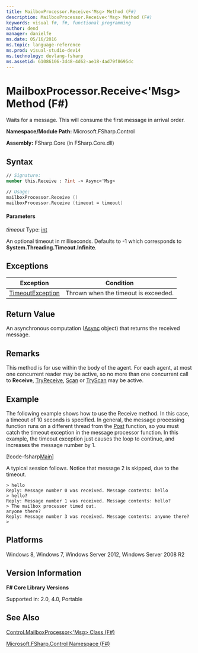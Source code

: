 ```yaml
---
title: MailboxProcessor.Receive<'Msg> Method (F#)
description: MailboxProcessor.Receive<'Msg> Method (F#)
keywords: visual f#, f#, functional programming
author: dend
manager: danielfe
ms.date: 05/16/2016
ms.topic: language-reference
ms.prod: visual-studio-dev14
ms.technology: devlang-fsharp
ms.assetid: 61086106-3d48-4d62-ae18-4ad79f8695dc 
---
```


# MailboxProcessor.Receive<'Msg> Method (F#)

Waits for a message. This will consume the first message in arrival order.

**Namespace/Module Path:** Microsoft.FSharp.Control

**Assembly:** FSharp.Core (in FSharp.Core.dll)


## Syntax

```fsharp
// Signature:
member this.Receive : ?int -> Async<'Msg>

// Usage:
mailboxProcessor.Receive ()
mailboxProcessor.Receive (timeout = timeout)
```

#### Parameters
*timeout*
Type: [int](https://msdn.microsoft.com/library/025d5455-3622-4ea5-9573-3ecbd4ee1375)


An optional timeout in milliseconds. Defaults to -1 which corresponds to **System.Threading.Timeout.Infinite**.


## Exceptions
|Exception|Condition|
|----|----|
|[TimeoutException](https://msdn.microsoft.com/library/system.timeoutexception.aspx)|Thrown when the timeout is exceeded.|

## Return Value
An asynchronous computation ([Async](https://msdn.microsoft.com/library/03eb4d12-a01a-4565-a077-5e83f17cf6f7) object) that returns the received message.

## Remarks
This method is for use within the body of the agent. For each agent, at most one concurrent reader may be active, so no more than one concurrent call to **Receive**, [TryReceive](https://msdn.microsoft.com/library/edcb3930-cefd-4d88-935d-7dd6297355ee), [Scan](https://msdn.microsoft.com/library/e86368a3-4f97-4b51-a487-4c6b5456fcbe) or [TryScan](https://msdn.microsoft.com/library/05aa6c91-fe9f-4830-a2d7-6dfa5a2ab376) may be active.

## Example
The following example shows how to use the Receive method. In this case, a timeout of 10 seconds is specified. In general, the message processing function runs on a different thread from the [Post](https://msdn.microsoft.com/library/70597a62-6aa9-4565-9b37-c0877cd3283b) function, so you must catch the timeout exception in the message processor function. In this example, the timeout exception just causes the loop to continue, and increases the message number by 1.

[!code-fsharp[Main](~/samples/snippets/fsharp/mailboxprocessor/snippet10.fs)]

A typical session follows. Notice that message 2 is skipped, due to the timeout.

```
> hello
Reply: Message number 0 was received. Message contents: hello
> hello?
Reply: Message number 1 was received. Message contents: hello?
> The mailbox processor timed out.
anyone there?
Reply: Message number 3 was received. Message contents: anyone there?
>
```

## Platforms
Windows 8, Windows 7, Windows Server 2012, Windows Server 2008 R2


## Version Information
**F# Core Library Versions**

Supported in: 2.0, 4.0, Portable


## See Also
[Control.MailboxProcessor&#60;'Msg&#62; Class &#40;F&#35;&#41;](Control.MailboxProcessor%5B%27Msg%5D-Class-%5BFSharp%5D.md)

[Microsoft.FSharp.Control Namespace &#40;F&#35;&#41;](Microsoft.FSharp.Control-Namespace-%5BFSharp%5D.md)
